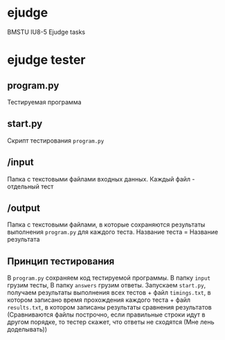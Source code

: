 # ejudge
 BMSTU IU8-5 Ejudge tasks

# ejudge tester
## program.py
Тестируемая программа
## start.py
Скрипт тестирования `program.py`
## /input
Папка с текстовыми файлами входных данных. Каждый файл - отдельный тест
## /output
Папка с текстовыми файлами, в которые сохраняются результаты выполнения `program.py` для каждого теста.
Название теста = Название результата
## Принцип тестирования
В `program.py` сохраняем код тестируемой программы. В папку `input` грузим тесты, В папку `answers` грузим ответы. Запускаем `start.py`, получаем результаты выполнения всех тестов + файл `timings.txt`, в котором записано время прохождения каждого теста + файл `results.txt`, в котором записаны результаты сравнения результатов (Сравниваются файлы построчно, если правильные строки идут в другом порядке, то тестер скажет, что ответы не сходятся (Мне лень доделывать))
